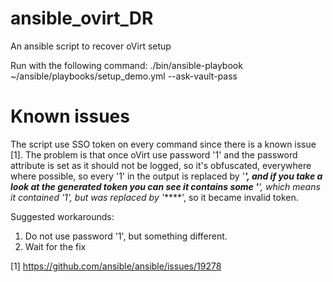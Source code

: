 # ansible_ovirt_DR
An ansible script to recover oVirt setup

Run with the following command:
   ./bin/ansible-playbook ~/ansible/playbooks/setup_demo.yml --ask-vault-pass

# Known issues
The script use SSO token on every command since there is a known issue [1].
The problem is that once oVirt use password '1' and the password
attribute is set as it should not be logged, so it's obfuscated, everywhere where possible,
so every '1' in the output is replaced by '******', and if you take a look at the generated token
you can see it contains some '*****', which means it contained '1', but was replaced by '*****',
so it became invalid token.

Suggested workarounds:
  1) Do not use password '1', but something different.
  2) Wait for the fix

[1] https://github.com/ansible/ansible/issues/19278


